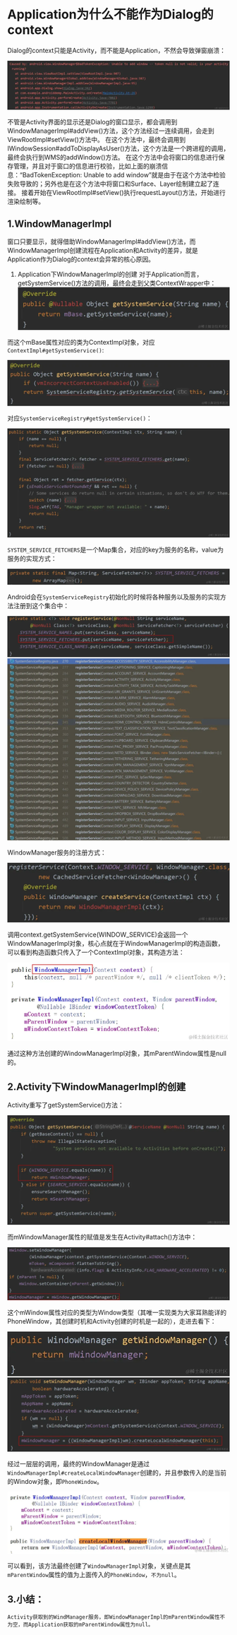 # Application为什么不能作为Dialog的context

Dialog的context只能是Activity，而不能是Application，不然会导致弹窗崩溃：

![alt text](45035f8c79af3dd4a04f8b550a23fa72.jpg)

不管是Activity界面的显示还是Dialog的窗口显示，都会调用到WindowManagerImpl#addView()方法，这个方法经过一连续调用，会走到ViewRootImpl#setView()方法中。
在这个方法中，最终会调用到IWindowSession#addToDisplayAsUser()方法，这个方法是一个跨进程的调用，最终会执行到WMS的addWindow()方法。
在这个方法中会将窗口的信息进行保存管理，并且对于窗口的信息进行校验，比如上面的崩溃信息：“BadTokenException: Unable to add window”就是由于在这个方法中检验失败导致的；另外也是在这个方法中将窗口和Surface、Layer绘制建立起了连接。
接着开始在ViewRootImpl#setView()执行requestLayout()方法，开始进行渲染绘制等。

## 1.WindowManagerImpl

窗口只要显示，就得借助WindowManagerImpl#addView()方法，而WindowManagerImpl创建流程在Application和Activity的差异，就是Application作为Dialog的context会异常的核心原因。

1. Application下WindowManagerImpl的创建
对于Application而言，getSystemService()方法的调用，最终会走到父类ContextWrapper中：
![alt text](image-49.png)

而这个mBase属性对应的类为ContextImpl对象，对应`ContextImpl#getSystemService()`:

![alt text](image-50.png)

对应`SystemServiceRegistry#getSystemService()`：

![alt text](image-51.png)

`SYSTEM_SERVICE_FETCHERS`是一个Map集合，对应的key为服务的名称，value为服务的实现方式：

![alt text](image-52.png)

Android会在`SystemServiceRegistry`初始化的时候将各种服务以及服务的实现方法注册到这个集合中：

![alt text](image-53.png)
![alt text](image-54.png)

WindowManager服务的注册方式：

![alt text](image-55.png)

调用context.getSystemService(WINDOW_SERVICE)会返回一个WindowManagerImpl对象，核心点就在于WindowManagerImpl的构造函数，可以看到构造函数只传入了一个ContextImpl对象，其构造方法：

![alt text](image-56.png)

通过这种方法创建的WindowManagerImpl对象，其mParentWindow属性是null的。

## 2.Activity下WindowManagerImpl的创建
Activity重写了getSystemService()方法：

![alt text](image-57.png)

而mWindowManager属性的赋值是发生在Activity#attach()方法中：

![alt text](image-58.png)

这个mWindow属性对应的类型为Window类型（其唯一实现类为大家耳熟能详的PhoneWindow，其创建时机和Activity创建的时机是一起的），走进去看下：

![alt text](image-59.png)
![alt text](image-60.png)

经过一层层的调用，最终的WindowManager是通过`WindowManagerImpl#createLocalWindowManager`创建的，并且参数传入的是当前的Window对象，即`PhoneWindow`。

![alt text](image-61.png)

可以看到，该方法最终创建了`WindowManagerImpl`对象，关键点是其`mParentWindow`属性的值为上面传入的`PhoneWindow`，`不为null`。

## 3.小结：
`Activity获取到的WindManager服务，即WindowManagerImpl的mParentWindow属性不为空，而Application获取的mParentWindow属性为null。`


